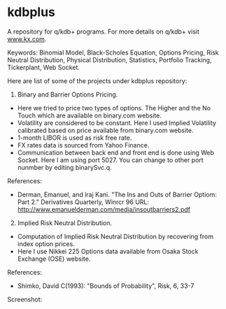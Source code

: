 kdbplus
=======

A repository for q/kdb+ programs. For more details on q/kdb+ visit www.kx.com.

Keywords: Binomial Model, Black-Scholes Equation, Options Pricing, Risk Neutral Distribution, Physical Distribution, Statistics, Portfolio Tracking, Tickerplant, Web Socket.

Here are list of some of the projects under kdbplus repository:

1. Binary and Barrier Options Pricing.
  * Here we tried to price two types of options. The Higher and the No Touch which are available
    on binary.com website. 
  * Volatility are considered to be constant. Here I used Implied Volatility calibrated based on price 
   available from binary.com website.
  * 1-month LIBOR is used as risk free rate.
  * FX rates data is sourced from Yahoo Finance.
  * Communication between back end and front end is done using Web Socket. Here I am using port 5027.
   You can change to other port nunmber by editing binarySvc.q.

  References:

  - Derman, Emanuel, and lraj Kani. "The Ins and Outs of
    Barrier Optiom: Part 2." Derivatives Quarterly, Winrcr 96
    URL: http://www.emanuelderman.com/media/insoutbarriers2.pdf

2. Implied Risk Neutral Distribution.
  * Computation of Implied Risk Neutral Distribution by recovering from index option prices.
  * Here I use Nikkei 225 Options data available from Osaka Stock Exchange (OSE) website.
  
  References:

  - Shimko, David C(1993): "Bounds of Probability", Risk, 6, 33-7
  
  Screenshot:

  
  
